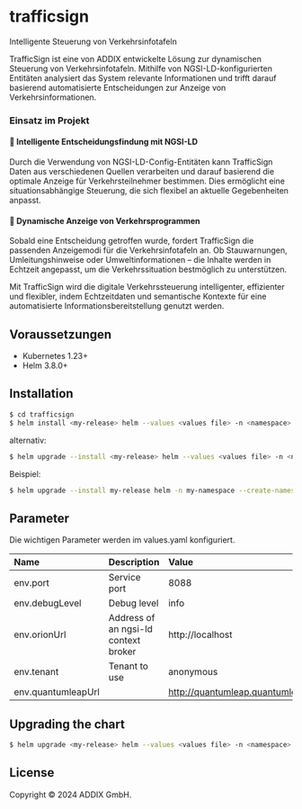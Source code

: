 # trafficsign

Intelligente Steuerung von Verkehrsinfotafeln

TrafficSign ist eine von ADDIX entwickelte Lösung zur dynamischen Steuerung von Verkehrsinfotafeln. Mithilfe von NGSI-LD-konfigurierten Entitäten analysiert das System relevante Informationen und trifft darauf basierend automatisierte Entscheidungen zur Anzeige von Verkehrsinformationen.

### Einsatz im Projekt

#### 🚦 Intelligente Entscheidungsfindung mit NGSI-LD

Durch die Verwendung von NGSI-LD-Config-Entitäten kann TrafficSign Daten aus verschiedenen Quellen verarbeiten und darauf basierend die optimale Anzeige für Verkehrsteilnehmer bestimmen. Dies ermöglicht eine situationsabhängige Steuerung, die sich flexibel an aktuelle Gegebenheiten anpasst.

#### 📢 Dynamische Anzeige von Verkehrsprogrammen

Sobald eine Entscheidung getroffen wurde, fordert TrafficSign die passenden Anzeigemodi für die Verkehrsinfotafeln an. Ob Stauwarnungen, Umleitungshinweise oder Umweltinformationen – die Inhalte werden in Echtzeit angepasst, um die Verkehrssituation bestmöglich zu unterstützen.

Mit TrafficSign wird die digitale Verkehrssteuerung intelligenter, effizienter und flexibler, indem Echtzeitdaten und semantische Kontexte für eine automatisierte Informationsbereitstellung genutzt werden.


## Voraussetzungen

* Kubernetes 1.23+
* Helm 3.8.0+

## Installation

```bash
$ cd trafficsign
$ helm install <my-release> helm --values <values file> -n <namespace>
```

alternativ:

```bash
$ helm upgrade --install <my-release> helm --values <values file> -n <namespace>
```

Beispiel:

```bash
$ helm upgrade --install my-release helm -n my-namespace --create-namespace --values <values file>
```

## Parameter
Die wichtigen Parameter werden im values.yaml konfiguriert.

| Name                    | Description                                     | Value  |
|:------------------------|:------------------------------------------------|:-------|
| env.port                | Service port                                    | 8088   |
| env.debugLevel          | Debug level                                     | info   |
| env.orionUrl            | Address of an ngsi-ld context broker            | http://localhost |
| env.tenant              | Tenant to use                                   | anonymous |
| env.quantumleapUrl      |                                                 | http://quantumleap.quantumleap.local:8000/v2/notify |

## Upgrading the chart

```bash
$ helm upgrade <my-release> helm --values <values file> -n <namespace>
```

## License

Copyright © 2024 ADDIX GmbH.
